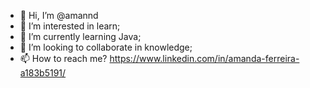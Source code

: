 - 👋 Hi, I’m @amannd
- 👀 I’m interested in learn;
- 🌱 I’m currently learning Java;
- 💞️ I’m looking to collaborate in knowledge;
- 📫 How to reach me? https://www.linkedin.com/in/amanda-ferreira-a183b5191/

<!---
amannd/amannd is a ✨ special ✨ repository because its `README.md` (this file) appears on your GitHub profile.
You can click the Preview link to take a look at your changes.
--->
